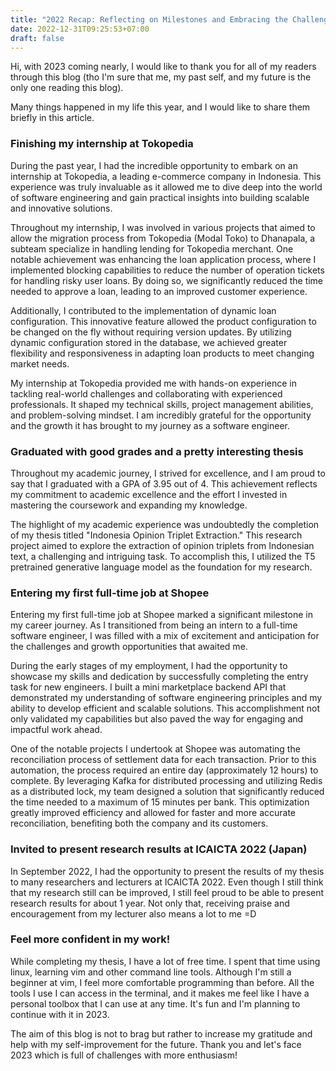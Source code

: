 ```yaml
---
title: "2022 Recap: Reflecting on Milestones and Embracing the Challenges Ahead"
date: 2022-12-31T09:25:53+07:00
draft: false
---
```


Hi, with 2023 coming nearly, I would like to thank you for all of my readers through this blog (tho I'm sure that me, my past self, and my future is the only one reading this blog).

Many things happened in my life this year, and I would like to share them briefly in this article.

### Finishing my internship at Tokopedia
During the past year, I had the incredible opportunity to embark on an internship at Tokopedia, a leading e-commerce company in Indonesia. This experience was truly invaluable as it allowed me to dive deep into the world of software engineering and gain practical insights into building scalable and innovative solutions.

Throughout my internship, I was involved in various projects that aimed to allow the migration process from Tokopedia (Modal Toko) to Dhanapala, a subteam specialize in handling lending for Tokopedia merchant. One notable achievement was enhancing the loan application process, where I implemented blocking capabilities to reduce the number of operation tickets for handling risky user loans. By doing so, we significantly reduced the time needed to approve a loan, leading to an improved customer experience.

Additionally, I contributed to the implementation of dynamic loan configuration. This innovative feature allowed the product configuration to be changed on the fly without requiring version updates. By utilizing dynamic configuration stored in the database, we achieved greater flexibility and responsiveness in adapting loan products to meet changing market needs.

My internship at Tokopedia provided me with hands-on experience in tackling real-world challenges and collaborating with experienced professionals. It shaped my technical skills, project management abilities, and problem-solving mindset. I am incredibly grateful for the opportunity and the growth it has brought to my journey as a software engineer.

### Graduated with good grades and a pretty interesting thesis
Throughout my academic journey, I strived for excellence, and I am proud to say that I graduated with a GPA of 3.95 out of 4. This achievement reflects my commitment to academic excellence and the effort I invested in mastering the coursework and expanding my knowledge.

The highlight of my academic experience was undoubtedly the completion of my thesis titled "Indonesia Opinion Triplet Extraction." This research project aimed to explore the extraction of opinion triplets from Indonesian text, a challenging and intriguing task. To accomplish this, I utilized the T5 pretrained generative language model as the foundation for my research.

### Entering my first full-time job at Shopee
Entering my first full-time job at Shopee marked a significant milestone in my career journey. As I transitioned from being an intern to a full-time software engineer, I was filled with a mix of excitement and anticipation for the challenges and growth opportunities that awaited me.

During the early stages of my employment, I had the opportunity to showcase my skills and dedication by successfully completing the entry task for new engineers. I built a mini marketplace backend API that demonstrated my understanding of software engineering principles and my ability to develop efficient and scalable solutions. This accomplishment not only validated my capabilities but also paved the way for engaging and impactful work ahead.

One of the notable projects I undertook at Shopee was automating the reconciliation process of settlement data for each transaction. Prior to this automation, the process required an entire day (approximately 12 hours) to complete. By leveraging Kafka for distributed processing and utilizing Redis as a distributed lock, my team designed a solution that significantly reduced the time needed to a maximum of 15 minutes per bank. This optimization greatly improved efficiency and allowed for faster and more accurate reconciliation, benefiting both the company and its customers.

### Invited to present research results at ICAICTA 2022 (Japan)
In September 2022, I had the opportunity to present the results of my thesis to many researchers and lecturers at ICAICTA 2022. Even though I still think that my research still can be improved, I still feel proud to be able to present research results for about 1 year. Not only that, receiving praise and encouragement from my lecturer also means a lot to me =D

### Feel more confident in my work!
While completing my thesis, I have a lot of free time. I spent that time using linux, learning vim and other command line tools. 
Although I'm still a beginner at vim,  I feel more comfortable programming than before. All the tools I use I can access in the terminal, and it makes me feel like I have a personal toolbox that I can use at any time. It's fun and I'm planning to continue with it in 2023.


The aim of this blog is not to brag but rather to increase my gratitude and help with my self-improvement for the future. Thank you and let's face 2023 which is full of challenges with more enthusiasm!

